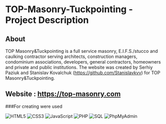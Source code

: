# TOP-Masonry-Tuckpointing - Project Description <br>

## About <br/>

TOP Masonry&Tuckpointing is a full service masonry, E.I.F.S./stucco and caulking contractor serving architects, construction managers, condominium associations, developers, general contractors, homeowners and private and public institutions.
The website was created by Serhiy Paziuk and Stanislav Kovalchuk (https://github.com/Stanislavkvv) for TOP Masonry&Tuckpointing. <br/>

## Website : https://top-masonry.com  <br/>

###For creating were used <br/>

![HTML5](https://img.shields.io/badge/-HTML5-ffffff?style=for-the-badge&logo=html5)
![CSS3](https://img.shields.io/badge/-CSS3-264de4?style=for-the-badge&logo=css3)
![JavaScript](https://img.shields.io/badge/-JavaScript-ffffff?style=for-the-badge&logo=javascript)
![PHP](https://img.shields.io/badge/-PHP-090909?style=for-the-badge&logo=php)
![SQL](https://img.shields.io/badge/-SQL-ffffff?style=for-the-badge&logo=mysql)
![PhpMyAdmin](https://img.shields.io/badge/-PhpMyAdmin-ffffff?style=for-the-badge&logo=phpmyadmin)
